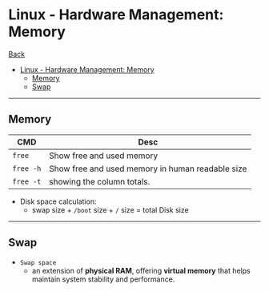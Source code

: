 # Linux - Hardware Management: Memory

[Back](../../index.md)

- [Linux - Hardware Management: Memory](#linux---hardware-management-memory)
  - [Memory](#memory)
  - [Swap](#swap)

---

## Memory

| CMD       | Desc                                             |
| --------- | ------------------------------------------------ |
| `free`    | Show free and used memory                        |
| `free -h` | Show free and used memory in human readable size |
| `free -t` | showing the column totals.                       |

- Disk space calculation:
  - swap size + `/boot` size + `/` size = total Disk size

---

## Swap

- `Swap space`
  - an extension of **physical RAM**, offering **virtual memory** that helps maintain system stability and performance.
